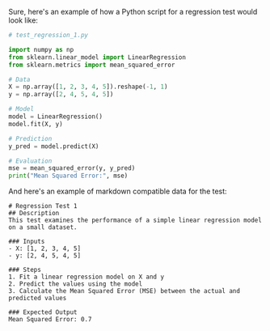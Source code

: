 

Sure, here's an example of how a Python script for a regression test would look like:

```python
# test_regression_1.py

import numpy as np
from sklearn.linear_model import LinearRegression
from sklearn.metrics import mean_squared_error

# Data
X = np.array([1, 2, 3, 4, 5]).reshape(-1, 1)
y = np.array([2, 4, 5, 4, 5])

# Model
model = LinearRegression()
model.fit(X, y)

# Prediction
y_pred = model.predict(X)

# Evaluation
mse = mean_squared_error(y, y_pred)
print("Mean Squared Error:", mse)
```

And here's an example of markdown compatible data for the test:

```
# Regression Test 1
## Description
This test examines the performance of a simple linear regression model on a small dataset.

### Inputs
- X: [1, 2, 3, 4, 5]
- y: [2, 4, 5, 4, 5]

### Steps
1. Fit a linear regression model on X and y
2. Predict the values using the model
3. Calculate the Mean Squared Error (MSE) between the actual and predicted values

### Expected Output
Mean Squared Error: 0.7
```